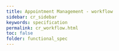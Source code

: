 ```yaml
---
title: Appointment Management - workflow
sidebar: cr_sidebar
keywords: specification
permalink: cr_workflow.html
toc: false
folder: functional_spec
---
```

